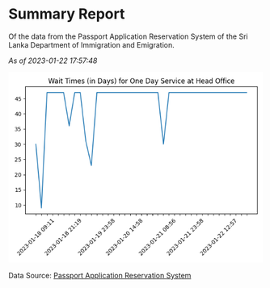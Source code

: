 # Summary Report

Of the data from the Passport Application Reservation System of the Sri Lanka Department of Immigration and Emigration.

*As of 2023-01-22 17:57:48*

![Wait Time Chart](summary.wait_time_chart.png)

Data Source: [Passport Application Reservation System](https://eservices.immigration.gov.lk:8443/appointment/pages/reservationApplication.xhtml)